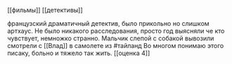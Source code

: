 [[фильмы]] [[детективы]]

французский драматичный детектив, было прикольно но слишком артхаус.
Не было никакого расследования, просто год выясняли че кто чувствует, немножко странно.
Мальчик слепой с собакой вывозили
смотрели с [[Влад]] в самолете из #тайланд
Во многом понимаю этого писаку, больно и тяжело так жить.
[[оценка 4]]